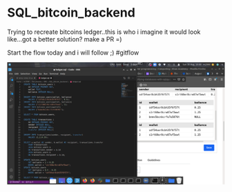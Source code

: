 # SQL_bitcoin_backend
Trying to recreate bitcoins ledger..this is who i imagine it would look like...got a better solution? make a PR =)

Start the flow today and i will follow ;) #gitflow

![screenshot](./img/screenshot.png)
